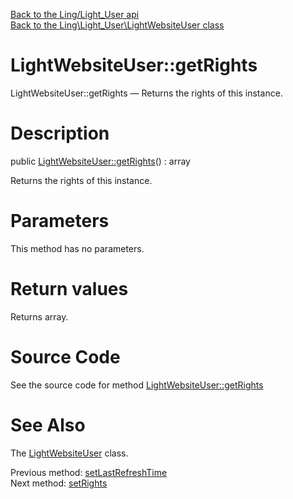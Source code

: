 [Back to the Ling/Light_User api](https://github.com/lingtalfi/Light_User/blob/master/doc/api/Ling/Light_User.md)<br>
[Back to the Ling\Light_User\LightWebsiteUser class](https://github.com/lingtalfi/Light_User/blob/master/doc/api/Ling/Light_User/LightWebsiteUser.md)


LightWebsiteUser::getRights
================



LightWebsiteUser::getRights — Returns the rights of this instance.




Description
================


public [LightWebsiteUser::getRights](https://github.com/lingtalfi/Light_User/blob/master/doc/api/Ling/Light_User/LightWebsiteUser/getRights.md)() : array




Returns the rights of this instance.




Parameters
================

This method has no parameters.


Return values
================

Returns array.








Source Code
===========
See the source code for method [LightWebsiteUser::getRights](https://github.com/lingtalfi/Light_User/blob/master/LightWebsiteUser.php#L407-L410)


See Also
================

The [LightWebsiteUser](https://github.com/lingtalfi/Light_User/blob/master/doc/api/Ling/Light_User/LightWebsiteUser.md) class.

Previous method: [setLastRefreshTime](https://github.com/lingtalfi/Light_User/blob/master/doc/api/Ling/Light_User/LightWebsiteUser/setLastRefreshTime.md)<br>Next method: [setRights](https://github.com/lingtalfi/Light_User/blob/master/doc/api/Ling/Light_User/LightWebsiteUser/setRights.md)<br>

